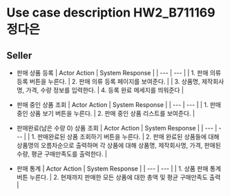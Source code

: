 # Use case description HW2_B711169 정다은

## Seller

- 판매 상품 등록
  | Actor Action | System Response |
  | --- | --- |
  | 1. 판매 의류 등록 버튼을 누른다. | 2. 판매 의류 등록 페이지를 보여준다. |
  | 3. 상품명, 제작회사명, 가격, 수량 정보를 입력한다. | 4. 등록 완료 메세지를 띄워준다 |

- 판매 중인 상품 조회
  | Actor Action | System Response |
  | --- | --- |
  | 1. 판매 중인 상품 보기 버튼을 누른다. | 2. 판매 중인 상품 리스트를 보여준다. |

- 판매완료(남은 수량 0) 상품 조회
  | Actor Action | System Response |
  | --- | --- |
  | 1. 판매완료된 상품 조회하기 버튼을 누른다. | 2. 판매 완료된 상품들에 대해 상품명의 오름차순으로 출력하며 각 상품에 대해 상품명, 제작회사명, 가격, 판매된 수량, 평균 구매만족도를 출력한다. |

- 판매 통계
  | Actor Action | System Response |
  | --- | --- |
  | 1. 상품 판매 통계 버튼 누른다. | 2. 현재까지 판매한 모든 상품에 대한 총액 및 평균 구매만족도 출력 |
